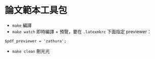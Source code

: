 # 論文範本工具包

- `make` 編譯
- `make watch` 即時編譯 + 預覽，要在 `.latexmkrc` 下面指定 previewer：
```
$pdf_previewer = 'zathura';
```
- `make clean` 刪光光


